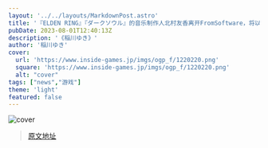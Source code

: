 ```yaml
---
layout: '../../layouts/MarkdownPost.astro'
title: '『ELDEN RING』『ダークソウル』的音乐制作人北村友香离开FromSoftware，将以自由身进行活动'
pubDate: 2023-08-01T12:40:13Z
description: '《稲川ゆき》'
author: '稲川ゆき'
cover:
  url: 'https://www.inside-games.jp/imgs/ogp_f/1220220.png'
  square: 'https://www.inside-games.jp/imgs/ogp_f/1220220.png'
  alt: "cover"
tags: ["news","游戏"]
theme: 'light'
featured: false
---
```


![cover](https://www.inside-games.jp/imgs/ogp_f/1220220.png)


>[原文地址](https://www.inside-games.jp/article/2023/08/01/147577.html)  